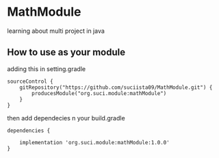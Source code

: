 # MathModule
learning about multi project in java

## How to use as your module
adding this in setting.gradle
```
sourceControl {
    gitRepository("https://github.com/suciista09/MathModule.git") {
        producesModule("org.suci.module:mathModule")
    }
}
```
then add dependecies n your build.gradle
```
dependencies {
    
    implementation 'org.suci.module:mathModule:1.0.0'
}
```
